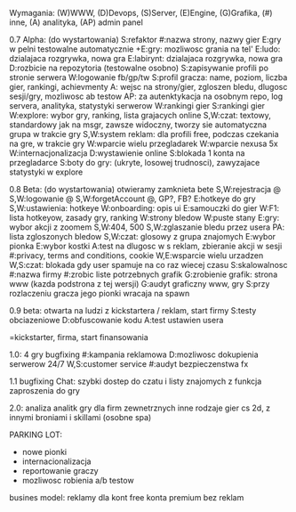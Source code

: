 Wymagania: (W)WWW, (D)Devops, (S)Server, (E)Engine, (G)Grafika, (#) inne, (A) analityka, (AP) admin panel

0.7 Alpha: (do wystartowania)
S:refaktor
#:nazwa strony, nazwy gier
E:gry w pelni testowalne automatycznie
+E:gry: mozliwosc grania na tel'
E:ludo: dzialajaca rozgrywka, nowa gra
E:labirynt: dzialajaca rozgrywka, nowa gra
D:rozbicie na repozytoria (testowalne osobno)
S:zapisywanie profili po stronie serwera
W:logowanie fb/gp/tw
S:profil gracza: name, poziom, liczba gier, rankingi, achievmenty
A: wejsc na strony/gier, zgloszen bledu, dlugosc sesji/gry, mozliwosc ab testow
AP: za autenktykacja na osobnym repo, log servera, analityka, statystyki serwerow
W:rankingi gier
S:rankingi gier
W:explore: wybor gry, ranking, lista grajacych online
S,W:czat: textowy, standardowy jak na msgr, zawsze widoczny, tworzy sie automatyczna grupa w trakcie gry
S,W:system reklam: dla profili free, podczas czekania na gre, w trakcie gry
W:wparcie wielu przegladarek
W:wparcie nexusa 5x
W:internacjonalizacja
D:wystawienie online
S:blokada 1 konta na przegladarce
S:boty do gry: (ukryte, losowej trudnosci), zawyzajace statystyki w explore

0.8 Beta: (do wystartowania) otwieramy zamknieta bete
S,W:rejestracja @
S,W:logowanie @
S,W:forgetAccount @, GP?, FB?
E:hotkeye do gry
S,W:ustawienia: hotkeye
W:onboarding: opis ui
E:samouczki do gier
W:F1: lista hotkeyow, zasady gry, ranking
W:strony bledow
W:puste stany
E:gry: wybor  akcji z zoomem
S,W:404, 500
S,W:zglaszanie bledu przez usera
PA: lista zgloszonych bledow
S,W:czat: glosowy z grupa znajomych
E:wybor pionka
E:wybor kostki
A:test na dlugosc w s reklam, zbieranie akcji w sesji
#:privacy, terms and conditions, cookie
W,E:wsparcie wielu urzadzen
W,S:czat: blokada gdy user spamuje na co raz wiecej czasu
S:skalowalnosc
#:nazwa firmy
#:zrobic liste potrzebnych grafik
G:zrobienie grafik: strona www (kazda podstrona z tej wersji)
G:audyt graficzny www, gry
S:przy rozlaczeniu gracza jego pionki wracaja na spawn

0.9 beta: otwarta na ludzi z kickstartera / reklam, start firmy
S:testy obciazeniowe
D:obfuscowanie kodu
A:test ustawien usera

=kickstarter, firma, start finansowania

1.0:
4 gry
bugfixing
#:kampania reklamowa
D:mozliwosc dokupienia serwerow 24/7
W,S:customer service
#:audyt bezpieczenstwa
fx

1.1
bugfixing
Chat:  szybki dostep do czatu i listy znajomych z funkcja zaproszenia do gry

2.0: 
analiza analitk
gry dla firm zewnetrznych
inne rodzaje gier
cs 2d, z innymi broniami i skillami (osobne spa)

PARKING LOT:
- nowe pionki
- internacionalizacja
- reportowanie graczy
- mozliwosc robienia a/b testow

busines model:
reklamy dla kont free
konta premium bez reklam